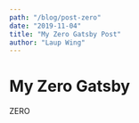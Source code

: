 ```yaml
---
path: "/blog/post-zero"
date: "2019-11-04"
title: "My Zero Gatsby Post"
author: "Laup Wing"
---
```


# My Zero Gatsby

ZERO